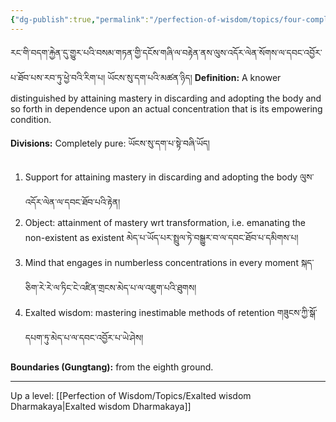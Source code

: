 ```yaml
---
{"dg-publish":true,"permalink":"/perfection-of-wisdom/topics/four-complete-purities/"}
---
```


རང་གི་བདག་རྐྱེན་དུ་གྱུར་པའི་བསམ་གཏན་གྱི་དངོས་གཞི་ལ་བརྟེན་ནས་ལུས་འདོར་ལེན་སོགས་ལ་དབང་འབྱོར་པ་ཐོབ་པས་རབ་ཏུ་ཕྱེ་བའི་རིག་པ། 
ཡོངས་སུ་དག་པའི་མཚན་ཉིད།
**Definition:** A knower distinguished by attaining mastery in discarding and adopting the body and so forth in dependence upon an actual concentration that is its empowering condition.

**Divisions:** Completely pure: ཡོངས་སུ་དག་པ་སྟེ་བཞི་ཡོད།
1. Support for attaining mastery in discarding and adopting the body ལུས་འདོར་ལེན་ལ་དབང་ཐོབ་པའི་རྟེན།
2. Object: attainment of mastery wrt transformation, i.e. emanating the non-existent as existent
   མེད་པ་ཡོད་པར་སྤྲུལ་ཏེ་བསྒྱུར་བ་ལ་དབང་ཐོབ་པ་དམིགས་པ།
3. Mind that engages in numberless concentrations in every moment
   སྐད་ཅིག་རེ་རེ་ལ་ཏིང་ངེ་འཛིན་གྲངས་མེད་པ་ལ་འཇུག་པའི་ཐུགས།
4. Exalted wisdom: mastering inestimable methods of retention གཟུངས་ཀྱི་སྒོ་དཔག་ཏུ་མེད་པ་ལ་དབང་འབྱོར་པ་ཡེ་ཤེས།

**Boundaries (Gungtang):** from the eighth ground.

---
Up a level: [[Perfection of Wisdom/Topics/Exalted wisdom Dharmakaya\|Exalted wisdom Dharmakaya]]